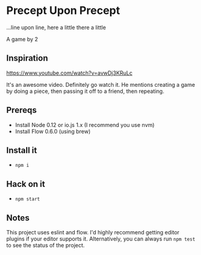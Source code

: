 # Precept Upon Precept

...line upon line, here a little there a little

A game by 2

## Inspiration

https://www.youtube.com/watch?v=avwDj3KRuLc

It's an awesome video. Definitely go watch it. He mentions creating a game by doing a piece, then passing it off to a friend, then repeating.

## Prereqs

- Install Node 0.12 or io.js 1.x (I recommend you use nvm)
- Install Flow 0.6.0 (using brew)

## Install it

- `npm i`

## Hack on it

- `npm start`

## Notes

This project uses eslint and flow. I'd highly recommend getting editor plugins if your editor supports it. Alternatively, you can always run `npm test` to see the status of the project.

